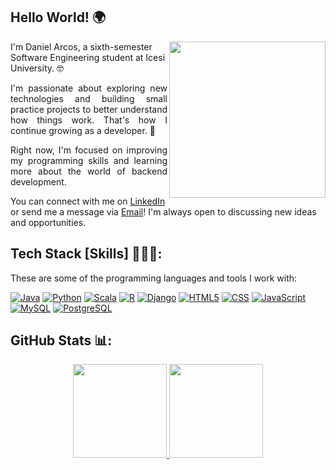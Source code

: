 ## Hello World! 🌍

<img src="https://media0.giphy.com/media/v1.Y2lkPTc5MGI3NjExemF3aXZrN3lidDNpbzh3OXhqcmV2c2t5OGdhMmNzNmZlbnlvM200dCZlcD12MV9pbnRlcm5hbF9naWZfYnlfaWQmY3Q9cw/4oRILGMNjVlWpbtMxJ/giphy.gif" align="right" width="250px">

I'm Daniel Arcos, a sixth-semester Software Engineering student at Icesi University. 🤓

<p align="justify">I'm passionate about exploring new technologies and building small practice projects to better understand how things work. That's how I continue growing as a developer. 🚀</p>

<p align="justify">Right now, I'm focused on improving my programming skills and learning more about the world of backend development.</p>

You can connect with me on [LinkedIn](https://www.linkedin.com/in/daniel-esteban-arcos-cer%C3%B3n-82b242346/) or send me a message via <a href="mailto:danielarc2302@gmail.com">Email</a>! I'm always open to discussing new ideas and opportunities.

## Tech Stack [Skills] 👨🏻‍💻:

These are some of the programming languages and tools I work with:

<a href="https://www.java.com" target="_blank"><img src="https://img.shields.io/badge/java-%23ED8B00.svg?style=for-the-badge&logo=openjdk&logoColor=white" alt="Java"/></a>
<a href="https://www.python.org" target="_blank"><img src="https://img.shields.io/badge/python-3776AB?style=for-the-badge&logo=python&logoColor=white" alt="Python"/></a>
<a href="https://www.scala-lang.org" target="_blank"><img src="https://img.shields.io/badge/scala-%23DC322F.svg?style=for-the-badge&logo=scala&logoColor=white" alt="Scala"/></a>
<a href="https://www.r-project.org/" target="_blank"><img src="https://img.shields.io/badge/r-%23276DC3.svg?style=for-the-badge&logo=r&logoColor=white" alt="R"/></a>
<a href="https://www.djangoproject.com/" target="_blank"><img src="https://img.shields.io/badge/django-%23092E20.svg?style=for-the-badge&logo=django&logoColor=white" alt="Django"/></a>
<a href="https://developer.mozilla.org/en-US/docs/Web/HTML" target="_blank"><img src="https://img.shields.io/badge/html5-%23E34F26.svg?style=for-the-badge&logo=html5&logoColor=white" alt="HTML5"/></a>
<a href="https://developer.mozilla.org/en-US/docs/Web/CSS" target="_blank"><img src="https://img.shields.io/badge/c++-00599C?style=for-the-badge&logo=c%2B%2B&logoColor=white" alt="CSS"/></a>
<a href="https://developer.mozilla.org/en-US/docs/Web/JavaScript" target="_blank"><img src="https://img.shields.io/badge/javascript-%23F7DF1E.svg?style=for-the-badge&logo=javascript&logoColor=black" alt="JavaScript"/></a>
<a href="https://www.mysql.com/" target="_blank"><img src="https://img.shields.io/badge/mysql-%234479A1.svg?style=for-the-badge&logo=mysql&logoColor=white" alt="MySQL"/></a>
<a href="https://www.postgresql.org" target="_blank"><img src="https://img.shields.io/badge/postgresql-4169E1?style=for-the-badge&logo=postgresql&logoColor=white" alt="PostgreSQL"/></a>

##  GitHub Stats 📊:

<div align="center">
  <a href="https://github.com/darcos23">
    <img height="150em" src="https://github-readme-stats-eight-theta.vercel.app/api?username=darcos23&show_icons=true&theme=default&include_all_commits=true&count_private=true&text_color=417E87&bg_color=00000000"/>
  </a>
  <a href="https://github.com/darcos23">
    <img height="150em" src="https://github-readme-stats.vercel.app/api/top-langs/?username=darcos23&layout=compact&langs_count=8&text_color=417E87&bg_color=00000000"/>
  </a>
</div>
